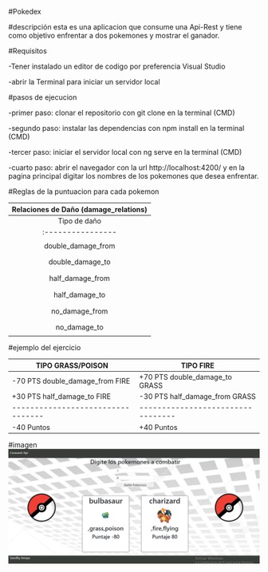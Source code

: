 #Pokedex

#descripción
esta es una aplicacion que consume una Api-Rest y tiene como objetivo enfrentar
a dos pokemones y mostrar el ganador.

#Requisitos

-Tener instalado un editor de codigo por preferencia Visual Studio

-abrir la Terminal para iniciar un servidor local

#pasos de ejecucion

-primer paso: clonar el repositorio con git clone en la terminal (CMD)

-segundo paso: instalar las dependencias con npm install en la terminal (CMD)

-tercer paso: iniciar el servidor local con ng serve en la terminal (CMD)

-cuarto paso: abrir el navegador con la url http://localhost:4200/ y en la pagina
principal digitar los nombres de los pokemones que desea enfrentar.


#Reglas de la puntuacion para cada pokemon

|              Relaciones de Daño (damage_relations)         |
| :-----------------------------: |
|    Tipo de daño    |      Descripción       |Puntos de daño|
| :----------------  | :-------------------:  |-----------:  |
|                    | Lista de tipos que son |              |
| double_damage_from | muy efectivos contra   |     -70      |
|                    | este tipo.             |              |
|                    | Lista de tipos contra  |              |
|   double_damage_to |los que este tipo es    |      +70     |
|                    |  muy eficaz.           |              |
|                    | Lista de tipos que no  |              |
|   half_damage_from | son muy efectivos      |      -30     |
|                    | contra este tipo.      |              |
|                    | Lista de tipos contra  |              |
|   half_damage_to   | los que este tipo no   |      +30     |
|                    | es muy eficaz.         |              |
|                    | Lista de tipos que no  |              |
|   no_damage_from   | tienen efecto sobre    |       0      |
|                    | este tipo.             |              |
|                    | LLista de tipos sobre  |              |
|   no_damage_to     | los que este tipo      |       0      |
|                    | no tiene efecto.       |              |

#ejemplo del ejercicio

|        TIPO GRASS/POISON        |               TIPO FIRE         |
|---------------------------------|---------------------------------|
| -70 PTS double_damage_from FIRE | +70 PTS double_damage_to GRASS  |
| +30 PTS half_damage_to FIRE     | -30 PTS half_damage_from GRASS  |
|---------------------------------|---------------------------------|
|          -40 Puntos             |           +40 Puntos            |

#imagen
![pokedex](/src/assets/image/Captura.PNG)




